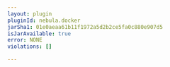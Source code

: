 ```yaml
---
layout: plugin
pluginId: nebula.docker
jarSha1: 01e0aeaa61b11f1972a5d2b2ce5fa0c880e907d5
isJarAvailable: true
error: NONE
violations: []

---
```

